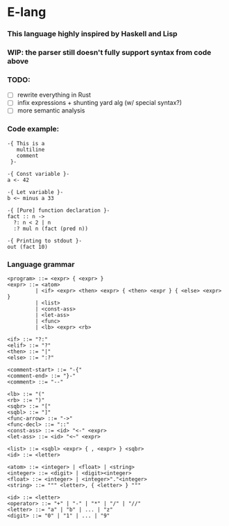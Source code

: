 # E-lang

### This language highly inspired by Haskell and Lisp
### WIP: the parser still doesn't fully support syntax from code above

### TODO:
- [ ] rewrite everything in Rust
- [ ] infix expressions + shunting yard alg (w/ special syntax?)
- [ ] more semantic analysis

### Code example:

```
-{ This is a
   multiline
   comment
 }-

-{ Const variable }-
a <- 42

-{ Let variable }-
b <~ minus a 33

-{ [Pure] function declaration }-
fact :: n ->
  ?: n < 2 | n
  :? mul n (fact (pred n))

-{ Printing to stdout }-
out (fact 10)
```

### Language grammar

```
<program> ::= <expr> { <expr> }
<expr> ::= <atom>
         | <if> <expr> <then> <expr> { <then> <expr } { <else> <expr> }
         | <list>
         | <const-ass>
         | <let-ass>
         | <func>
         | <lb> <expr> <rb>

<if> ::= "?:"
<elif> ::= "?"
<then> ::= "|"
<else> ::= ":?"

<comment-start> ::= "-{"
<comment-end> ::= "}-"
<comment> ::= "--"

<lb> ::= "("
<rb> ::= ")"
<sqbr> ::= "["
<sqbl> ::= "]"
<func-arrow> ::= "->"
<func-decl> ::= "::"
<const-ass> ::= <id> "<-" <expr>
<let-ass> ::= <id> "<~" <expr>

<list> ::= <sqbl> <expr> { , <expr> } <sqbr>
<id> ::= <letter>

<atom> ::= <integer> | <float> | <string>
<integer> ::= <digit> | <digit><integer>
<float> ::= <integer> | <integer>"."<integer>
<string> ::= """ <letter>, { <letter> } """

<id> ::= <letter>
<operator> ::= "+" | "-" | "*" | "/" | "//"
<letter> ::= "a" | "b" | ... | "z"
<digit> ::= "0" | "1" | ... | "9"
```
